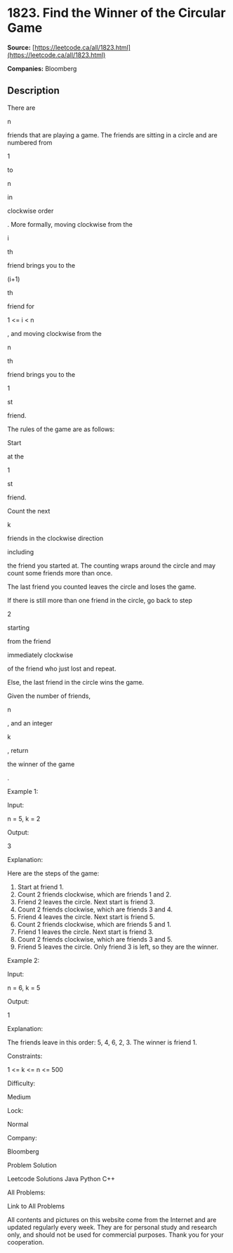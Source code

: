 # 1823. Find the Winner of the Circular Game

**Source:** [https://leetcode.ca/all/1823.html](https://leetcode.ca/all/1823.html)

**Companies:** Bloomberg

## Description

There are

n

friends that are playing a game. The friends are sitting in a circle and are numbered from

1

to

n

in

clockwise order

. More formally, moving clockwise from the

i

th

friend brings you to the

(i+1)

th

friend for

1 <= i < n

, and moving clockwise from the

n

th

friend brings you to the

1

st

friend.

The rules of the game are as follows:

Start

at the

1

st

friend.

Count the next

k

friends in the clockwise direction

including

the friend you started at. The counting wraps around the circle and may count some friends more than once.

The last friend you counted leaves the circle and loses the game.

If there is still more than one friend in the circle, go back to step

2

starting

from the friend

immediately clockwise

of the friend who just lost and repeat.

Else, the last friend in the circle wins the game.

Given the number of friends,

n

, and an integer

k

, return

the winner of the game

.

Example 1:

Input:

n = 5, k = 2

Output:

3

Explanation:

Here are the steps of the game:
1) Start at friend 1.
2) Count 2 friends clockwise, which are friends 1 and 2.
3) Friend 2 leaves the circle. Next start is friend 3.
4) Count 2 friends clockwise, which are friends 3 and 4.
5) Friend 4 leaves the circle. Next start is friend 5.
6) Count 2 friends clockwise, which are friends 5 and 1.
7) Friend 1 leaves the circle. Next start is friend 3.
8) Count 2 friends clockwise, which are friends 3 and 5.
9) Friend 5 leaves the circle. Only friend 3 is left, so they are the winner.

Example 2:

Input:

n = 6, k = 5

Output:

1

Explanation:

The friends leave in this order: 5, 4, 6, 2, 3. The winner is friend 1.

Constraints:

1 <= k <= n <= 500

Difficulty:

Medium

Lock:

Normal

Company:

Bloomberg

Problem Solution

Leetcode Solutions Java Python C++

All Problems:

Link to All Problems

All contents and pictures on this website come from the Internet and are updated regularly every week. They are for personal study and research only, and should not be used for commercial purposes. Thank you for your cooperation.

